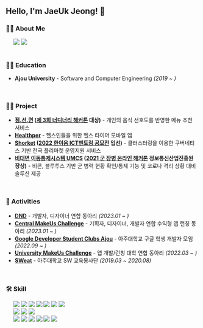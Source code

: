 ## Hello, I'm JaeUk Jeong! 👋

### 🙋‍♂️ About Me
<div>
  &nbsp;&nbsp;&nbsp;&nbsp;
  <a href="https://velog.io/@wo_ogie" target="_blank"><img src="https://img.shields.io/badge/Velog-20c997?style=flat-square&logo=V&logoColor=white"/></a>
  <a href="mailto:siwall0105@gmail.com" target="_blank"><img src="https://img.shields.io/badge/Gmail-d14836?style=flat-square&logo=Gmail&logoColor=white"/></a>
</div>

<br>

### 👨‍🎓 Education
- **Ajou University** - Software and Computer Engineering *(2019 ~ )*

<br>

### 👩‍💻 Project
- **[점.선.면](https://github.com/Team-DotLinePlane) ([제 3회 너디너리 해커톤](https://www.instagram.com/makeus_challenge/) 대상)** - 개인의 음식 선호도를 반영한 메뉴 추천 서비스
- **[Healthper](https://colorful-flat-625.notion.site/HEALTHPER-3b41cb2219ac43d08f2c4c5a2b8fcc39)** - 헬스인들을 위한 헬스 타이머 모바일 앱
- **[Shorket](https://github.com/Wo-ogie/Shorket) ([2022 한이음 ICT멘토링 공모전](https://www.hanium.or.kr/portal/subscription/contestInfo.do?trackSeq=8) 입선)** - 클러스터링을 이용한 쿠버네티스 기반 전국 플리마켓 운영지원 서비스
- **[비대면 이동통제시스템 UMCS](https://github.com/Wo-ogie/Untact-Movement-Control-System) ([2021 군 장병 온라인 해커톤](https://osam.kr/home) 정보통신산업진흥원장상)** - 비콘, 블루투스 기반 군 병력 현황 확인/통제 기능 및 코로나 격리 상황 대비 솔루션 제공

<br>

### 👬 Activities
- **[DND](https://dnd.ac/)** - 개발자, 디자이너 연합 동아리 *(2023.01 ~ )*
- **[Central MakeUs Challenge](https://www.makeus.in/cmc)** - 기획자, 디자이너, 개발자 연합 수익형 앱 런칭 동아리 *(2023.01 ~ )*
- **[Google Developer Student Clubs Ajou](https://github.com/gdsc-ajou)** - 아주대학교 구글 학생 개발자 모임 *(2022.09 ~ )*
- **[University MakeUs Challenge](https://www.makeus.in/umc)** - 앱 개발/런칭 대학 연합 동아리 *(2022.03 ~ )*
- **[SWeat](https://www.instagram.com/ajou.sweat/)** - 아주대학교 SW 교육봉사단 *(2019.03 ~ 2020.08)*

<br>

### 🛠 Skill
<div>
  &nbsp;&nbsp;&nbsp;&nbsp;
  <img src="https://img.shields.io/badge/Spring-6DB33F?style=flat-square&logo=Spring&logoColor=white"/>
  <img src="https://img.shields.io/badge/JPA-8A8A8A?style=flat-square"/>
  <img src="https://img.shields.io/badge/MySQL-4479A1?style=flat-square&logo=MySQL&logoColor=white"/>
  <img src="https://img.shields.io/badge/Docker-2496ED?style=flat-square&logo=Docker&logoColor=white"/>
  <img src="https://img.shields.io/badge/AWS EC2-FF9900?style=flat-square&logo=Amazon EC2&logoColor=white"/>
  <img src="https://img.shields.io/badge/AWS RDS-527FFF?style=flat-square&logo=Amazon RDS&logoColor=white"/>
  <img src="https://img.shields.io/badge/AWS S3-569A31?style=flat-square&logo=Amazon S3&logoColor=white"/>
</div>

<div>
  &nbsp;&nbsp;&nbsp;&nbsp;
  <img src="https://img.shields.io/badge/Vue.js-4FC08D?style=flat-square&logo=Vue.js&logoColor=white"/>
  <img src="https://img.shields.io/badge/Vuetify-1867C0?style=flat-square&logo=Vuetify&logoColor=white"/>
  <img src="https://img.shields.io/badge/Bootstrap-7952B3?style=flat-square&logo=Bootstrap&logoColor=white"/>
</div>

<div>
  &nbsp;&nbsp;&nbsp;&nbsp;
  <img src="https://img.shields.io/badge/Git-F05032?style=flat-square&logo=Git&logoColor=white"/>
  <img src="https://img.shields.io/badge/GitHub-181717?style=flat-square&logo=GitHub&logoColor=white"/>
  <img src="https://img.shields.io/badge/Notion-000000?style=flat-square&logo=Notion&logoColor=white"/>
  <img src="https://img.shields.io/badge/Confluence-172B4D?style=flat-square&logo=Confluence&logoColor=white"/>
  <img src="https://img.shields.io/badge/Jira-0052CC?style=flat-square&logo=Jira&logoColor=white"/>
  <img src="https://img.shields.io/badge/Slack-4A154B?style=flat-square&logo=Slack&logoColor=white"/>
</div>
